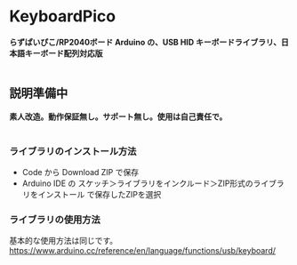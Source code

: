 # KeyboardPico

**らずぱいぴこ/RP2040ボード Arduino の、USB HID キーボードライブラリ、日本語キーボード配列対応版** </br>
 </br>
## **説明準備中**  
**素人改造。動作保証無し。サポート無し。使用は自己責任で。** </br>
 </br>
### ライブラリのインストール方法
* Code から Download ZIP で保存
* Arduino IDE の スケッチ＞ライブラリをインクルード＞ZIP形式のライブラリをインストール で保存したZIPを選択  

### ライブラリの使用方法
基本的な使用方法は同じです。 https://www.arduino.cc/reference/en/language/functions/usb/keyboard/

